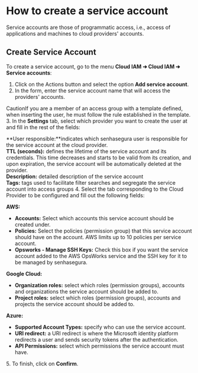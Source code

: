 # How to create a service account

Service accounts are those of programmatic access, i.e., access of applications and machines to cloud providers' accounts.

## Create Service Account

To create a service account, go to the menu **Cloud IAM ➔ Cloud IAM ➔ Service accounts**:

1. Click on the Actions button and select the option **Add service account**.
2. In the form, enter the service account name that will access the providers' accounts.  
  
CautionIf you are a member of an access group with a template defined, when inserting the user, he must follow the rule established in the template.
3. In the **Settings** tab, select which provider you want to create the user at and fill in the rest of the fields:  
  
**User responsible:**indicates which senhasegura user is responsible for the service account at the cloud provider.  
**TTL (seconds):** defines the lifetime of the service account and its credentials. This time decreases and starts to be valid from its creation, and upon expiration, the service account will be automatically deleted at the provider.  
**Description:** detailed description of the service account  
**Tags:** tags used to facilitate filter searches and segregate the service account into access groups
4. Select the tab corresponding to the Cloud Provider to be configured and fill out the following fields:

**AWS:**

* **Accounts:** Select which accounts this service account should be created under.
* **Policies:** Select the policies (permission group) that this service account should have on the account. AWS limits up to 10 policies per service account.
* **Opsworks \- Manage SSH Keys:** Check this box if you want the service account added to the AWS OpsWorks service and the SSH key for it to be managed by senhasegura.

**Google Cloud:**

* **Organization roles:** select which roles (permission groups), accounts and organizations the service account should be added to.
* **Project roles:** select which roles (permission groups), accounts and projects the service account should be added to.

**Azure:**

* **Supported Account Types:** specify who can use the service account.
* **URI redirect:** a URI redirect is where the Microsoft identity platform redirects a user and sends security tokens after the authentication.
* **API Permissions:** select which permissions the service account must have.

5\. To finish, click on **Confirm**.

